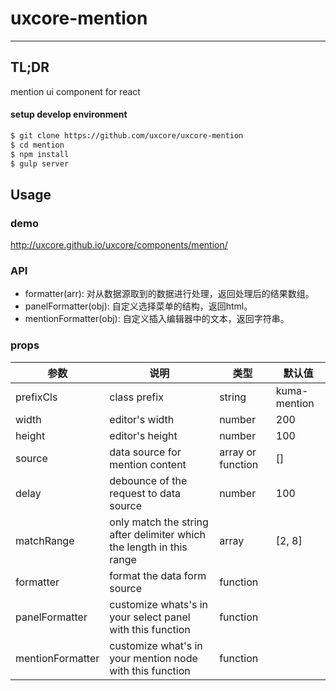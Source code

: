 # uxcore-mention

---

## TL;DR

mention ui component for react

#### setup develop environment

```sh
$ git clone https://github.com/uxcore/uxcore-mention
$ cd mention
$ npm install
$ gulp server
```

## Usage

### demo
http://uxcore.github.io/uxcore/components/mention/

### API

* formatter(arr): 对从数据源取到的数据进行处理，返回处理后的结果数组。
* panelFormatter(obj): 自定义选择菜单的结构，返回html。
* mentionFormatter(obj): 自定义插入编辑器中的文本，返回字符串。

### props

|参数|说明|类型|默认值|
|---|----|---|------|
| prefixCls | class prefix | string | kuma-mention |
| width | editor's width | number | 200 |
| height | editor's height | number | 100 |
| source | data source for mention content | array or function | [] |
| delay | debounce of the request to data source | number | 100 |
| matchRange | only match the string after delimiter which the length in this range | array | [2, 8] |
| formatter | format the data form source | function | |
| panelFormatter | customize whats's in your select panel with this function | function | |
| mentionFormatter | customize what's in your mention node with this function | function | |
